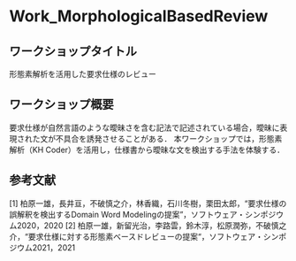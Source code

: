 # Work_MorphologicalBasedReview
## ワークショップタイトル
形態素解析を活用した要求仕様のレビュー

## ワークショップ概要
要求仕様が自然言語のような曖昧さを含む記法で記述されている場合，曖昧に表現された文が不具合を誘発させることがある．
本ワークショップでは，形態素解析（KH Coder）を活用し，仕様書から曖昧な文を検出する手法を体験する．

## 参考文献
[1] 柏原一雄，長井亘，不破慎之介，林香織，石川冬樹，栗田太郎，“要求仕様の誤解釈を検出するDomain Word Modelingの提案”，ソフトウェア・シンポジウム2020，2020
[2] 柏原一雄，新留光治，李路雲，鈴木淳，松原潤弥，不破慎之介，“要求仕様に対する形態素ベースドレビューの提案“，ソフトウェア・シンポジウム2021，2021
